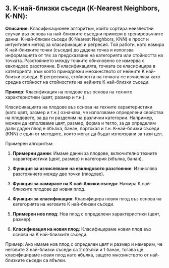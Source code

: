 ## 3. **K-най-близки съседи (K-Nearest Neighbors, K-NN)**:

**Описание**: Класификационен алгоритъм, който сортира неизвестни случаи въз основа на най-близките съседни примери в тренировъчните данни. K-най-близки съседи (K-Nearest Neighbors, KNN) е прост и интуитивен метод за класификация и регресия. Той работи, като намира K най-близките точки (съседи) до дадена точка и използва информацията от тях за предсказване на категорията или стойността на точката. Разстоянието между точките обикновено се измерва с евклидово разстояние. В класификацията, точката се класифицира в категорията, към която принадлежи мнозинството от нейните K най-близки съседи. В регресията, стойността на точката се изчислява като средна стойност на стойностите на нейните K най-близки съседи.
   
**Пример**: Класификация на плодове въз основа на техните характеристики (цвят, размер и т.н.).

Класификацията на плодове въз основа на техните характеристики (като цвят, размер и т.н.) означава, че използваме определени свойства на плодовете, за да ги разделим на различни категории. Например, можем да използваме цвят, размер, форма и тегло, за да определим дали даден плод е ябълка, банан, портокал и т.н. K-най-близки съседи (KNN) е един от методите, които могат да бъдат използвани за тази цел.

Примерен алгоритъм:

1. **Примерни данни**: Имаме данни за плодове, включително техните характеристики (цвят, размер) и категория (ябълка, банан).

2. **Функция за изчисляване на евклидовото разстояние**: Изчислява разстоянието между две точки (плодове).

3. **Функция за намиране на K най-близки съседи**: Намира K най-близките плодове до новия плод.

4. **Функция за класификация**: Класифицира новия плод въз основа на категорията на неговите K най-близки съседи.

5. **Примерен нов плод**: Нов плод с определени характеристики (цвят, размер).

6. **Класификация на новия плод**: Класифицираме новия плод въз основа на K най-близките съседи.

Пример: Ако имаме нов плод с определен цвят и размер и намерим, че неговите 3 най-близки съседи са 2 ябълки и 1 банан, тогава ще класифицираме новия плод като ябълка, защото мнозинството от най-близките съседи са ябълки.